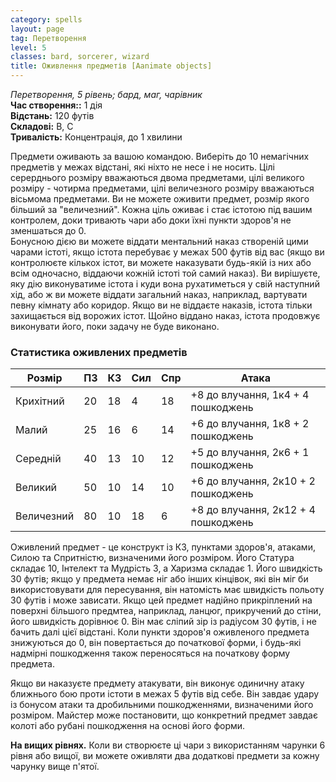 ```yaml
---
category: spells
layout: page
tag: Перетворення
level: 5
classes: bard, sorcerer, wizard
title: Оживлення предметів [Aanimate objects]
---
```

_Перетворення, 5 рівень; бард, маг, чарівник_   
**Час створення::** 1 дія   
**Відстань:** 120 футів   
**Складові:** В, С   
**Тривалість:** Концентрація, до 1 хвилини  

Предмети оживають за вашою командою. Виберіть  до 10 немагічних предметів у межах відстані, які ніхто не несе і не носить. Цілі серерднього розміру вважаються двома предметами, цілі великого розміру - чотирма предметами, цілі величезного розміру вважаються вісьмома предметами. Ви не можете оживити предмет, розмір якого більший за "величезний". Кожна ціль оживає і стає істотою під вашим контролем, доки тривають чари або доки їхні пункти здоров'я не зменшаться до 0.   
Бонусною дією ви можете віддати ментальний наказ створеній цими чарами істоті, якщо істота перебуває у межах 500 футів від вас (якщо ви контролюєте кількох істот, ви можете наказувати будь-якій із них або всім одночасно, віддаючи кожній істоті той самий наказ). Ви вирішуєте, яку дію виконуватиме істота і куди вона рухатиметься у свій наступний хід, або ж ви можете віддати загальний наказ, наприклад, вартувати певну кімнату або коридор. Якщо ви не віддаєте наказів, істота тільки захищається від ворожих істот. Щойно віддано наказ, істота продовжує виконувати його, поки задачу не буде виконано.  
### Статистика оживлених предметів

| Розмір | ПЗ | КЗ | Сил | Спр | Атака                      |
|--------|----|----|-----|-----|----------------------------|
| Крихітний | 20 | 18 | 4   | 18  | +8 до влучання, 1к4 + 4 пошкоджень  |
| Малий  | 25 | 16 | 6   | 14  | +6 до влучання, 1к8 + 2 пошкоджень  |
| Середній | 40 | 13 | 10  | 12  | +5 до влучання, 2к6 + 1 пошкоджень  |
| Великий  | 50 | 10 | 14  | 10  | +6 до влучання, 2к10 + 2 пошкоджень |
| Величезний   | 80 | 10 | 18  | 6   | +8 до влучання, 2к12 + 4 пошкоджень |

Оживлений предмет - це конструкт із КЗ, пунктами здоров'я, атаками, Силою та Спритністю, визначеними його розміром. Його Статура складає 10, Інтелект та Мудрість 3, а Харизма складає 1. Його швидкість 30 футів; якщо у предмета немає ніг або інших кінцівок, які він міг би використовувати для пересування, він натомість має швидкість польоту 30 футів і може зависати. Якщо цей предмет надійно прикріплений на поверхні більшого предмтеа, наприклад, ланцюг, прикручений до стіни, його швидкість дорівнює 0. Він має сліпий зір із радіусом 30 футів, і не бачить далі цієї відстані. Коли пункти здоров'я оживленого предмета знижуються до 0, він повертається до початкової форми, і будь-які надмірні пошкодження також переносяться на початкову форму предмета.  

Якщо ви наказуєте предмету атакувати, він виконує одиничну атаку ближнього бою проти істоти в межах 5 футів від себе. Він завдає удару із бонусом атаки та дробильними пошкодженнями, визначеними його розміром. Майстер може постановити, що конкретний предмет завдає колоті або рубані пошкодження на основі його форми.  

**На вищих рівнях.** Коли ви створюєте ці чари з використанням чарунки 6 рівня або вищої, ви можете оживляти два додаткові предмети за кожну чарунку вище п'ятої.
